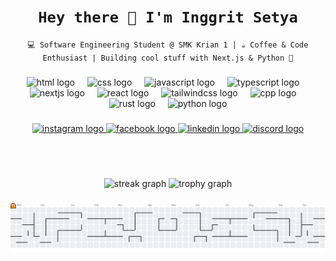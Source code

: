 <h1 align="center"><code>Hey there 👋 I'm Inggrit Setya</code></h1> <p align="center"><code>💻 Software Engineering Student @ SMK Krian 1 | ☕ Coffee & Code Enthusiast | Building cool stuff with Next.js & Python 🚀</code></p>

###

<div align="center">
  <img src="https://skillicons.dev/icons?i=html" height="60" alt="html logo" /> 
  <img width="12" /> 
  <img src="https://skillicons.dev/icons?i=css" height="60" alt="css logo" /> 
  <img width="12" /> 
  <img src="https://skillicons.dev/icons?i=js" height="60" alt="javascript logo" /> 
  <img width="12" /> <img src="https://skillicons.dev/icons?i=ts" height="60" alt="typescript logo" /> 
  <img width="12" /> 
  <img src="https://skillicons.dev/icons?i=nextjs" height="60" alt="nextjs logo" /> 
  <img width="12" /> 
  <img src="https://skillicons.dev/icons?i=react" height="60" alt="react logo" /> 
  <img width="12" /> 
  <img src="https://skillicons.dev/icons?i=tailwind" height="60" alt="tailwindcss logo" /> <img width="12" /> 
  <img src="https://skillicons.dev/icons?i=cpp" height="60" alt="cpp logo" /> 
  <img width="12" /> 
  <img src="https://skillicons.dev/icons?i=rust" height="60" alt="rust logo" /> 
  <img width="12" /> 
  <img src="https://skillicons.dev/icons?i=py" height="60" alt="python logo" />
</div>

###

<div align="center">
 <a href="https://www.instagram.com/" target="_blank"> 
 <img src="https://img.shields.io/static/v1?message=Instagram&logo=instagram&label=&color=E4405F&logoColor=white&labelColor=&style=for-the-badge" height="25" alt="instagram logo" /> 
 </a> 
 <a href="https://www.facebook.com/" target="_blank"> 
 <img src="https://img.shields.io/static/v1?message=Facebook&logo=facebook&label=&color=1877F2&logoColor=white&labelColor=&style=for-the-badge" height="25" alt="facebook logo" /> 
 </a> 
 <a href="https://www.linkedin.com/" target="_blank"> 
 <img src="https://img.shields.io/static/v1?message=LinkedIn&logo=linkedin&label=&color=0077B5&logoColor=white&labelColor=&style=for-the-badge" height="25" alt="linkedin logo" /> 
 </a> <a href="https://discord.com/users/" target="_blank"> 
 <img src="https://img.shields.io/static/v1?message=Discord&logo=discord&label=&color=7289DA&logoColor=white&labelColor=&style=for-the-badge" height="25" alt="discord logo" /> 
 </a>
</div>

###

<br><br>
<div align="center">
  <img src="https://streak-stats.demolab.com?user=cowoksoftspoken&locale=en&mode=daily&theme=dracula&hide_border=false&border_radius=5&order=3" height="150" alt="streak graph" /> 
  <img src="https://github-profile-trophy.vercel.app?username=cowoksoftspoken&theme=dracula&column=-1&row=1&margin-w=8&margin-h=8&no-bg=false&no-frame=false&order=4" height="150" alt="trophy graph" />
</div>

###

<picture>
 <source media="(prefers-color-scheme: dark)" srcset="https://raw.githubusercontent.com/cowoksoftspoken/cowoksoftspoken/output/pacman-contribution-graph-dark.svg"> 
 <source media="(prefers-color-scheme: light)" srcset="https://raw.githubusercontent.com/cowoksoftspoken/cowoksoftspoken/output/pacman-contribution-graph.svg"> 
 <img alt="pacman contribution graph" src="https://raw.githubusercontent.com/cowoksoftspoken/cowoksoftspoken/output/pacman-contribution-graph.svg">
</picture>

###
